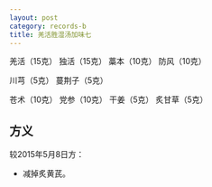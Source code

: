 ```yaml
---
layout: post
category: records-b
title: 羌活胜湿汤加味七
---
```


羌活（15克） 独活（15克） 藁本（10克） 防风（10克）

川芎（5克） 蔓荆子（5克） 

苍术（10克） 党参（10克） 干姜（5克） 炙甘草（5克）

## 方义 ##

较2015年5月8日方：

- 减掉炙黄芪。